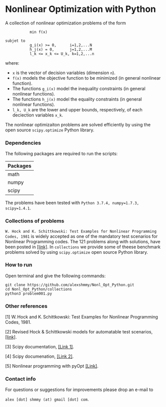 # Nonlinear Optimization with Python

A collection of nonlinear optimization problems of the form

```
           min f(x)             

subjet to   
           g_i(x) >= 0,      i=1,2,...N
           h_j(x) = 0,       j=1,2,...M 
           l_k <= x_k <= U_k, k=1,2,...n
```

where:
* `x` is the vector of decision variables (dimension `n`).
* `f(x)` models the objective function to be minimized (in general nonlinear function). 
* The functions `g_i(x)` model the inequality constraints (in general nonlinear functions).
* The functions `h_j(x)` model the equality constraints (in general nonlinear functions). 
* `l_k, U_k` are the lower  and upper bounds, respectively, of each deciection variables `x_k`.
 
The nonlinear optimizaiton problems are solved efficiently by using the open source `scipy.optimize` Python library.

### Dependencies
The following packages are required to run the scripts:

Packages      | 
------------- |
math          |
numpy         |
scipy         |

The problems have been tested with `Python 3.7.4, numpy=1.7.3, scipy=1.4.1`.

### Collections of problems

`W. Hock and K. Schittkowski: Test Examples for Nonlinear Programming Codes, 1981` is widely accepted as one of the mandatory test scenarios for Nonlinear Programming codes. The 121 problems along with solutions, have been posted in [[link]](https://www.stfmc.de/fmc/rhs/x/tlf.html). In `collections` we provide some of theese benchmark problems solved by using `scipy.optimize` open source Python library.

### How to run

Open terminal and give the following commands:

```
git clone https://github.com/alexshmmy/Nonl_Opt_Python.git
cd Nonl_Opt_Python/collections
python3 problem001.py
```

### Other references


[1] W. Hock and K. Schittkowski: Test Examples for Nonlinear Programming Codes, 1981.

[2] Revised Hock & Schittkowski models for automatable test scenarios, [[link]](https://www.stfmc.de/fmc/rhs/x/tlf.html).

[3] Scipy documentation, [[Link 1]](https://docs.scipy.org/doc/scipy/tutorial/optimize.html#sequential-least-squares-programming-slsqp-algorithm-method-slsqp).

[4] Scipy documenation, [[Link 2]](https://docs.scipy.org/doc/scipy/reference/optimize.html).

[5] Nonlinear programming with pyOpt [[Link]](https://asset-pdf.scinapse.io/prod/2012884505/2012884505.pdf).

### Contact info

For questions or suggestions for improvements please drop an e-mail to 

`alex [dot] shmmy (at) gmail [dot] com`.